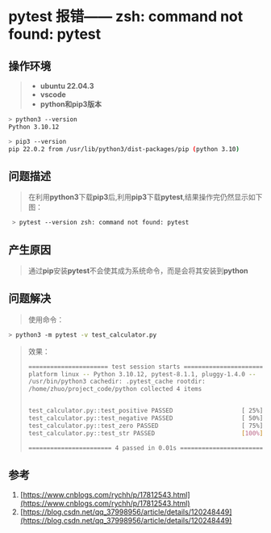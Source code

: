 # pytest 报错—— zsh: command not found: pytest

## 操作环境

>  - **ubuntu 22.04.3**
>  - **vscode** 
>  - **python和pip3版本**

 
```bash
> python3 --version
Python 3.10.12
```

```bash
> pip3 --version
pip 22.0.2 from /usr/lib/python3/dist-packages/pip (python 3.10)
```

## 问题描述

> 在利用**python3**下载**pip3**后,利用**pip3**下载**pytest**,结果操作完仍然显示如下图：
> 
```bash
 > pytest --version zsh: command not found: pytest 
 ```
## 产生原因 
> 通过**pip**安装**pytest**不会使其成为系统命令，而是会将其安装到**python**

## 问题解决

> 使用命令： 
```bash 
> python3 -m pytest -v test_calculator.py
 ```
>    效果：
>    ```bash
>    ====================== test session starts =======================
> platform linux -- Python 3.10.12, pytest-8.1.1, pluggy-1.4.0 --
> /usr/bin/python3 cachedir: .pytest_cache rootdir:
> /home/zhuo/project_code/python collected 4 items                      
> 
> 
> test_calculator.py::test_positive PASSED                   [ 25%]
> test_calculator.py::test_negative PASSED                   [ 50%]
> test_calculator.py::test_zero PASSED                       [ 75%]
> test_calculator.py::test_str PASSED                        [100%]
> 
> ======================= 4 passed in 0.01s ========================
>    ```
## 参考

 1. [https://www.cnblogs.com/rychh/p/17812543.html](https://www.cnblogs.com/rychh/p/17812543.html)
 2. [https://blog.csdn.net/qq_37998956/article/details/120248449](https://blog.csdn.net/qq_37998956/article/details/120248449)

